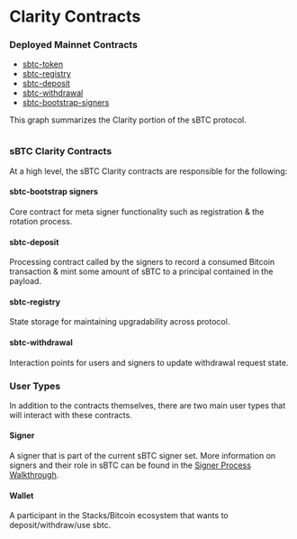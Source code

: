 # Clarity Contracts

### Deployed Mainnet Contracts

* [sbtc-token](https://explorer.hiro.so/txid/SM3VDXK3WZZSA84XXFKAFAF15NNZX32CTSG82JFQ4.sbtc-token?chain=mainnet)
* [sbtc-registry](https://explorer.hiro.so/txid/SM3VDXK3WZZSA84XXFKAFAF15NNZX32CTSG82JFQ4.sbtc-registry?chain=mainnet)
* [sbtc-deposit](https://explorer.hiro.so/txid/SM3VDXK3WZZSA84XXFKAFAF15NNZX32CTSG82JFQ4.sbtc-deposit?chain=mainnet)
* [sbtc-withdrawal](https://explorer.hiro.so/txid/SM3VDXK3WZZSA84XXFKAFAF15NNZX32CTSG82JFQ4.sbtc-withdrawal?chain=mainnet)
* [sbtc-bootstrap-signers](https://explorer.hiro.so/txid/SM3VDXK3WZZSA84XXFKAFAF15NNZX32CTSG82JFQ4.sbtc-bootstrap-signers?chain=mainnet)

This graph summarizes the Clarity portion of the sBTC protocol.

<figure><img src="https://lh7-rt.googleusercontent.com/docsz/AD_4nXe6LEEESrk6Az-iRR5ZeEuqOQvBESKtFvBIjSYPhAjLZ2LpEwM-UOnSWn4b6hFFv0uFnysxL6wO-BVgJaPTAdYUkbvBenJrY8rY-YrGT9CSwqdCl2kuS5ZhNheumR-yBPAOHtccAt1eOD4dU5Zi-14gBgwv?key=uPKXlfIDnNUlnyka_NtgIw" alt=""><figcaption></figcaption></figure>

### sBTC Clarity Contracts

At a high level, the sBTC Clarity contracts are responsible for the following:

#### sbtc-bootstrap signers

Core contract for meta signer functionality such as registration & the rotation process.

#### sbtc-deposit

Processing contract called by the signers to record a consumed Bitcoin transaction & mint some amount of sBTC to a principal contained in the payload.

#### sbtc-registry

State storage for maintaining upgradability across protocol.

#### sbtc-withdrawal

Interaction points for users and signers to update withdrawal request state.

### User Types

In addition to the contracts themselves, there are two main user types that will interact with these contracts.

#### Signer

A signer that is part of the current sBTC signer set. More information on signers and their role in sBTC can be found in the [Signer Process Walkthrough](../walkthroughs/signer-process-walkthrough.md).

#### Wallet

A participant in the Stacks/Bitcoin ecosystem that wants to deposit/withdraw/use sbtc.
